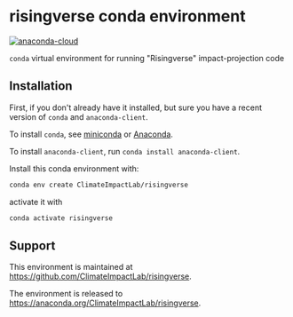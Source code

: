 # risingverse conda environment

[![anaconda-cloud](https://anaconda.org/climateimpactlab/risingverse/badges/version.svg)](https://anaconda.org/ClimateImpactLab/risingverse)

`conda` virtual environment for running "Risingverse" impact-projection code


## Installation

First, if you don't already have it installed, but sure you have a recent version of `conda` and `anaconda-client`.

To install `conda`, see [miniconda](https://docs.conda.io/en/latest/miniconda.html) or [Anaconda](https://www.anaconda.com/distribution/).

To install `anaconda-client`, run `conda install anaconda-client`.

Install this conda environment with:

```bash
conda env create ClimateImpactLab/risingverse
```

activate it with 

```bash
conda activate risingverse
```

## Support

This environment is maintained at https://github.com/ClimateImpactLab/risingverse.

The environment is released to https://anaconda.org/ClimateImpactLab/risingverse.
